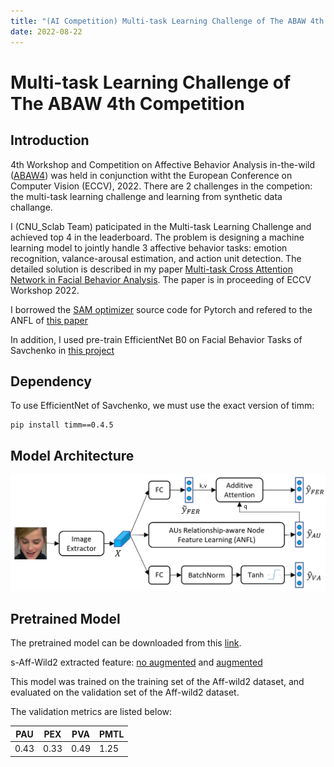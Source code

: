 ```yaml
---
title: "(AI Competition) Multi-task Learning Challenge of The ABAW 4th Competition"
date: 2022-08-22
---
```


# Multi-task Learning Challenge of The ABAW 4th Competition

## Introduction

4th Workshop and Competition on Affective Behavior Analysis in-the-wild ([ABAW4](https://ibug.doc.ic.ac.uk/resources/eccv-2023-4th-abaw/)) was held in conjunction witht the European Conference on Computer Vision (ECCV), 2022. There are 2 challenges in the competion: the multi-task learning challenge and learning from synthetic data challange.

I (CNU_Sclab Team) paticipated in the Multi-task Learning Challenge and achieved top 4 in the leaderboard. The problem is designing a machine learning model to jointly handle 3 affective behavior tasks: emotion recognition, valance-arousal estimation, and action unit detection. The detailed solution is described in my paper [Multi-task Cross Attention Network in Facial Behavior Analysis](https://arxiv.org/abs/2207.10293). The paper is in proceeding of ECCV Workshop 2022.

I borrowed the [SAM optimizer](https://github.com/davda54/sam) source code for Pytorch and refered to the ANFL of [this paper](https://arxiv.org/abs/2205.01782)

In addition, I used pre-train EfficientNet B0 on  Facial Behavior Tasks of Savchenko in [this project](https://github.com/HSE-asavchenko/face-emotion-recognition)

## Dependency

To use EfficientNet of Savchenko, we must use the exact version of timm:
```
pip install timm==0.4.5
```

## Model Architecture

![Architecture of our model](https://raw.githubusercontent.com/khanhnd185/khanhnd185.github.io/my-pages/_posts/images/abaw4/arc.png)


## Pretrained Model

The pretrained model can be downloaded from this [link](https://ejnu-my.sharepoint.com/:u:/g/personal/nguyendangkhanh_jnu_ac_kr/EcdgOgEt1lxDj0wxrnsmVmwBYaH86WfNKBL6Zn_DWY7knQ?e=UHiVoY).

s-Aff-Wild2 extracted feature: [no augmented](https://ejnu-my.sharepoint.com/:u:/g/personal/nguyendangkhanh_jnu_ac_kr/Ea1D2zMMhQRIkSfA1KGYUogBpt4VWBwvZC7L2cYvFpeBvA?e=d5VrtV) and [augmented](https://ejnu-my.sharepoint.com/:u:/g/personal/nguyendangkhanh_jnu_ac_kr/EabgoTcAN_hPs9-8Efd1VB4BbKyoqWQX0IK5TivpASfq7A?e=dAVJVd)

This model was trained on the training set of the Aff-wild2 dataset, and evaluated on the validation set of the Aff-wild2 dataset.

The validation metrics are listed below:

| PAU | PEX | PVA | PMTL|
| --- | ---| ---| ---|
| 0.43| 0.33| 0.49| 1.25|
